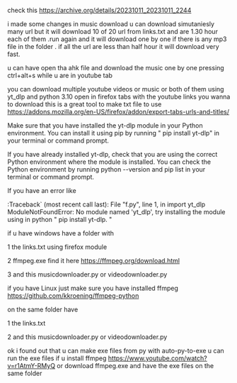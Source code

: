 check this https://archive.org/details/20231011_20231011_2244 

i made some changes in music download u can download simutaniesly many url but it will download 10 of 20 url from links.txt and are 1.30 hour each of them .run again and it will download one by one if there is any mp3 file in the folder .
if all the url are less than half hour it will download very fast.  

u can have open tha ahk file and download the music one by one  pressing ctrl+alt+s while u are in youtube tab

you can download multiple youtube videos or music or both of them using yt_dlp and python 3.10
open in firefox tabs with the youtube links you wanna to download
this is a great tool to make txt file to use  https://addons.mozilla.org/en-US/firefox/addon/export-tabs-urls-and-titles/

Make sure that you have installed the yt-dlp module in your Python environment. You can install it using pip by running      " pip install yt-dlp" in your terminal or command prompt.

If you have already installed yt-dlp, check that you are using the correct Python environment where the module is installed. You can check the Python environment by running python --version and pip list in your terminal or command prompt.

If you have  an error like 

:Traceback` (most recent call last):   File "f.py", line 1, in <module>     import yt_dlp ModuleNotFoundError: No module named 'yt_dlp', try installing the module using in python " pip install yt-dlp. "


if u have windows have a folder with 

1 the links.txt using firefox module

2 ffmpeg.exe find it here https://ffmpeg.org/download.html

3 and this musicdownloader.py or videodownloader.py 

if you have Linux just make sure you have installed ffmpeg https://github.com/kkroening/ffmpeg-python

on the same folder have

1 the links.txt

2 and this musicdownloader.py or videodownloader.py 

ok i found out that u can make exe files from py with auto-py-to-exe u can run the exe files if u install ffmpeg https://www.youtube.com/watch?v=r1AtmY-RMyQ
or download ffmpeg.exe and have the exe files on the same folder

